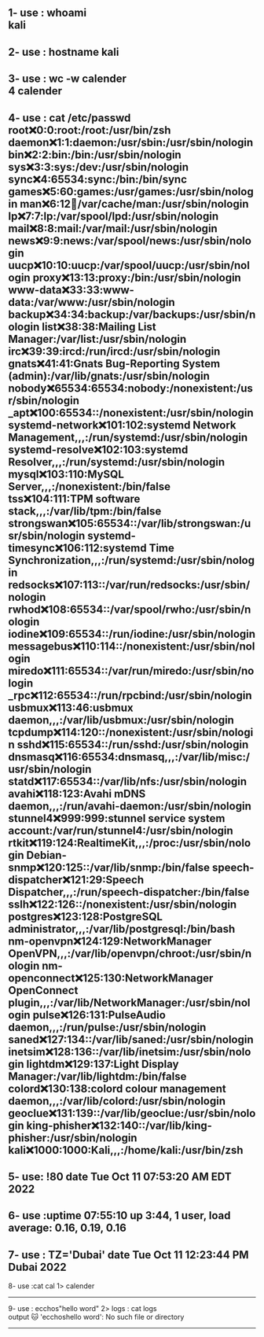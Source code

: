 1- use : whoami  
kali
------
2- use : hostname
kali
------
3- use : wc -w calender    
4 calender
------
4- use : cat /etc/passwd 
root:x:0:0:root:/root:/usr/bin/zsh
daemon:x:1:1:daemon:/usr/sbin:/usr/sbin/nologin
bin:x:2:2:bin:/bin:/usr/sbin/nologin
sys:x:3:3:sys:/dev:/usr/sbin/nologin
sync:x:4:65534:sync:/bin:/bin/sync
games:x:5:60:games:/usr/games:/usr/sbin/nologin
man:x:6:12:man:/var/cache/man:/usr/sbin/nologin
lp:x:7:7:lp:/var/spool/lpd:/usr/sbin/nologin
mail:x:8:8:mail:/var/mail:/usr/sbin/nologin
news:x:9:9:news:/var/spool/news:/usr/sbin/nologin
uucp:x:10:10:uucp:/var/spool/uucp:/usr/sbin/nologin
proxy:x:13:13:proxy:/bin:/usr/sbin/nologin
www-data:x:33:33:www-data:/var/www:/usr/sbin/nologin
backup:x:34:34:backup:/var/backups:/usr/sbin/nologin
list:x:38:38:Mailing List Manager:/var/list:/usr/sbin/nologin
irc:x:39:39:ircd:/run/ircd:/usr/sbin/nologin
gnats:x:41:41:Gnats Bug-Reporting System (admin):/var/lib/gnats:/usr/sbin/nologin
nobody:x:65534:65534:nobody:/nonexistent:/usr/sbin/nologin
_apt:x:100:65534::/nonexistent:/usr/sbin/nologin
systemd-network:x:101:102:systemd Network Management,,,:/run/systemd:/usr/sbin/nologin
systemd-resolve:x:102:103:systemd Resolver,,,:/run/systemd:/usr/sbin/nologin
mysql:x:103:110:MySQL Server,,,:/nonexistent:/bin/false
tss:x:104:111:TPM software stack,,,:/var/lib/tpm:/bin/false
strongswan:x:105:65534::/var/lib/strongswan:/usr/sbin/nologin
systemd-timesync:x:106:112:systemd Time Synchronization,,,:/run/systemd:/usr/sbin/nologin
redsocks:x:107:113::/var/run/redsocks:/usr/sbin/nologin
rwhod:x:108:65534::/var/spool/rwho:/usr/sbin/nologin
iodine:x:109:65534::/run/iodine:/usr/sbin/nologin
messagebus:x:110:114::/nonexistent:/usr/sbin/nologin
miredo:x:111:65534::/var/run/miredo:/usr/sbin/nologin
_rpc:x:112:65534::/run/rpcbind:/usr/sbin/nologin
usbmux:x:113:46:usbmux daemon,,,:/var/lib/usbmux:/usr/sbin/nologin
tcpdump:x:114:120::/nonexistent:/usr/sbin/nologin
sshd:x:115:65534::/run/sshd:/usr/sbin/nologin
dnsmasq:x:116:65534:dnsmasq,,,:/var/lib/misc:/usr/sbin/nologin
statd:x:117:65534::/var/lib/nfs:/usr/sbin/nologin
avahi:x:118:123:Avahi mDNS daemon,,,:/run/avahi-daemon:/usr/sbin/nologin
stunnel4:x:999:999:stunnel service system account:/var/run/stunnel4:/usr/sbin/nologin
rtkit:x:119:124:RealtimeKit,,,:/proc:/usr/sbin/nologin
Debian-snmp:x:120:125::/var/lib/snmp:/bin/false
speech-dispatcher:x:121:29:Speech Dispatcher,,,:/run/speech-dispatcher:/bin/false
sslh:x:122:126::/nonexistent:/usr/sbin/nologin
postgres:x:123:128:PostgreSQL administrator,,,:/var/lib/postgresql:/bin/bash
nm-openvpn:x:124:129:NetworkManager OpenVPN,,,:/var/lib/openvpn/chroot:/usr/sbin/nologin
nm-openconnect:x:125:130:NetworkManager OpenConnect plugin,,,:/var/lib/NetworkManager:/usr/sbin/nologin
pulse:x:126:131:PulseAudio daemon,,,:/run/pulse:/usr/sbin/nologin
saned:x:127:134::/var/lib/saned:/usr/sbin/nologin
inetsim:x:128:136::/var/lib/inetsim:/usr/sbin/nologin
lightdm:x:129:137:Light Display Manager:/var/lib/lightdm:/bin/false
colord:x:130:138:colord colour management daemon,,,:/var/lib/colord:/usr/sbin/nologin
geoclue:x:131:139::/var/lib/geoclue:/usr/sbin/nologin
king-phisher:x:132:140::/var/lib/king-phisher:/usr/sbin/nologin
kali:x:1000:1000:Kali,,,:/home/kali:/usr/bin/zsh
-----------------------------------------
5- use: !80
date
Tue Oct 11 07:53:20 AM EDT 2022
----------------------------------------------
6- use :uptime
 07:55:10 up  3:44,  1 user,  load average: 0.16, 0.19, 0.16
-----------------------------------------------
7- use : TZ='Dubai' date
Tue Oct 11 12:23:44 PM Dubai 2022
-----------------------------------------------------
8- use :cat cal  1> calender

---------------------------------------------------------
9- use : ecchos"hello word" 2> logs
       : cat logs                      
output :cat: 'ecchoshello word': No such file or directory
______________________________
